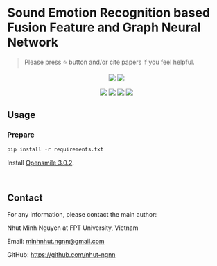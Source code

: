 # Sound Emotion Recognition based Fusion Feature and Graph Neural Network </h1>

> Please press ⭐ button and/or cite papers if you feel helpful.

<p align="center">
<img src="https://img.shields.io/badge/Last%20updated%20on-04.09.2024-brightgreen?style=for-the-badge">
<img src="https://img.shields.io/badge/Written%20by-Nguyen%20Minh%20Nhut-pink?style=for-the-badge"> 
</p>


<p align="center">
<img src="https://img.shields.io/badge/Graph_Neural_Network-white">   
<img src="https://img.shields.io/badge/Feature_Fusion-white">     
<img src="https://img.shields.io/badge/AlexNet-white">
<img src="https://img.shields.io/badge/Sound_Emotion_Recognition-white">
</p>

## Usage 
### Prepare 
```python
pip install -r requirements.txt
```

Install [Opensmile 3.0.2](https://github.com/naxingyu/opensmile).

&nbsp;
## Contact
For any information, please contact the main author:

Nhut Minh Nguyen at FPT University, Vietnam

Email: <link>minhnhut.ngnn@gmail.com </link>

GitHub: <link>https://github.com/nhut-ngnn</link>
